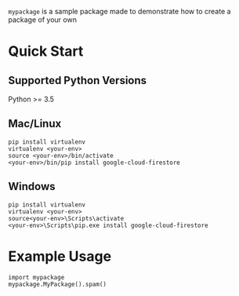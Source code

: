 `mypackage` is a sample package made to demonstrate how to create a package of your own

# Quick Start

## Supported Python Versions

Python >= 3.5

## Mac/Linux

```
pip install virtualenv
virtualenv <your-env>
source <your-env>/bin/activate
<your-env>/bin/pip install google-cloud-firestore
```

## Windows

```
pip install virtualenv
virtualenv <your-env>
source<your-env>\Scripts\activate
<your-env>\Scripts\pip.exe install google-cloud-firestore
```

# Example Usage

```
import mypackage
mypackage.MyPackage().spam()
```